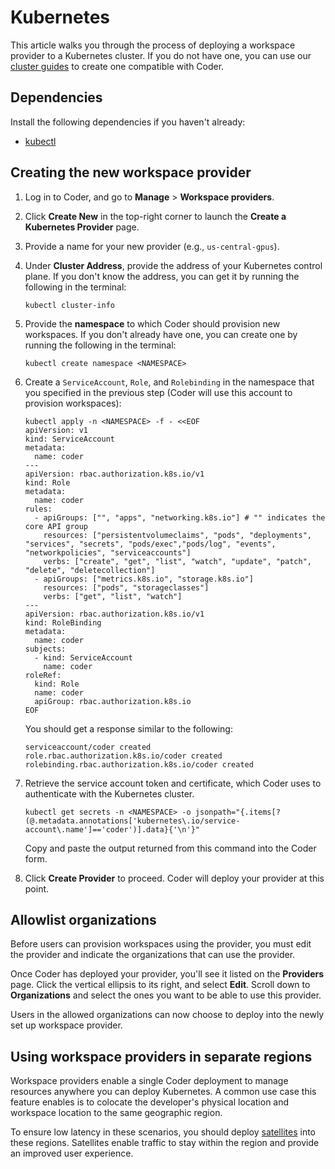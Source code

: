 # Kubernetes

This article walks you through the process of deploying a workspace provider to
a Kubernetes cluster. If you do not have one, you can use our
[cluster guides](../../../setup/kubernetes/index.md) to create one compatible
with Coder.

## Dependencies

Install the following dependencies if you haven't already:

- [kubectl](https://kubernetes.io/docs/tasks/tools/install-kubectl/)

## Creating the new workspace provider

1. Log in to Coder, and go to **Manage** > **Workspace providers**.

1. Click **Create New** in the top-right corner to launch the **Create a
   Kubernetes Provider** page.

1. Provide a name for your new provider (e.g., `us-central-gpus`).

1. Under **Cluster Address**, provide the address of your Kubernetes control
   plane. If you don't know the address, you can get it by running the following
   in the terminal:

   ```console
   kubectl cluster-info
   ```

1. Provide the **namespace** to which Coder should provision new workspaces. If
   you don't already have one, you can create one by running the following in
   the terminal:

   ```console
   kubectl create namespace <NAMESPACE>
   ```

1. Create a `ServiceAccount`, `Role`, and `Rolebinding` in the namespace that
   you specified in the previous step (Coder will use this account to provision
   workspaces):

   ```console
   kubectl apply -n <NAMESPACE> -f - <<EOF
   apiVersion: v1
   kind: ServiceAccount
   metadata:
     name: coder
   ---
   apiVersion: rbac.authorization.k8s.io/v1
   kind: Role
   metadata:
     name: coder
   rules:
     - apiGroups: ["", "apps", "networking.k8s.io"] # "" indicates the core API group
       resources: ["persistentvolumeclaims", "pods", "deployments", "services", "secrets", "pods/exec","pods/log", "events", "networkpolicies", "serviceaccounts"]
       verbs: ["create", "get", "list", "watch", "update", "patch", "delete", "deletecollection"]
     - apiGroups: ["metrics.k8s.io", "storage.k8s.io"]
       resources: ["pods", "storageclasses"]
       verbs: ["get", "list", "watch"]
   ---
   apiVersion: rbac.authorization.k8s.io/v1
   kind: RoleBinding
   metadata:
     name: coder
   subjects:
     - kind: ServiceAccount
       name: coder
   roleRef:
     kind: Role
     name: coder
     apiGroup: rbac.authorization.k8s.io
   EOF
   ```

   You should get a response similar to the following:

   ```console
   serviceaccount/coder created
   role.rbac.authorization.k8s.io/coder created
   rolebinding.rbac.authorization.k8s.io/coder created
   ```

1. Retrieve the service account token and certificate, which Coder uses to
   authenticate with the Kubernetes cluster.

   ```console
   kubectl get secrets -n <NAMESPACE> -o jsonpath="{.items[?(@.metadata.annotations['kubernetes\.io/service-account\.name']=='coder')].data}{'\n'}"
   ```

   Copy and paste the output returned from this command into the Coder form.

1. Click **Create Provider** to proceed. Coder will deploy your provider at this
   point.

## Allowlist organizations

Before users can provision workspaces using the provider, you must edit the
provider and indicate the organizations that can use the provider.

Once Coder has deployed your provider, you'll see it listed on the **Providers**
page. Click the vertical ellipsis to its right, and select **Edit**. Scroll down
to **Organizations** and select the ones you want to be able to use this
provider.

Users in the allowed organizations can now choose to deploy into the newly set
up workspace provider.

## Using workspace providers in separate regions

Workspace providers enable a single Coder deployment to manage resources
anywhere you can deploy Kubernetes. A common use case this feature enables is to
colocate the developer's physical location and workspace location to the same
geographic region.

To ensure low latency in these scenarios, you should deploy
[satellites](../satellites/index.md) into these regions. Satellites enable
traffic to stay within the region and provide an improved user experience.
